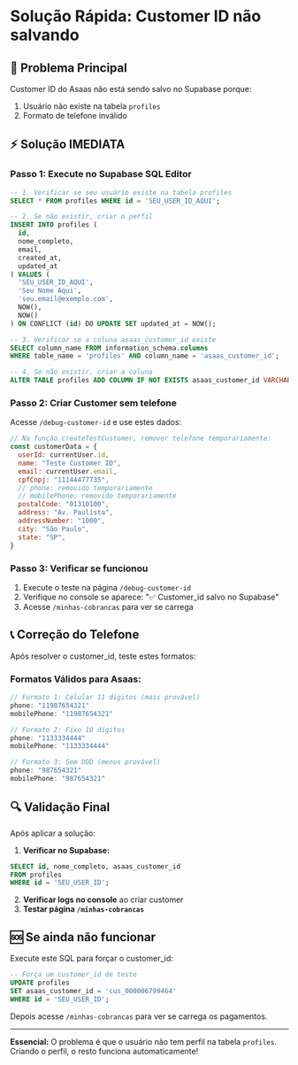 # Solução Rápida: Customer ID não salvando

## 🎯 **Problema Principal**
Customer ID do Asaas não está sendo salvo no Supabase porque:
1. Usuário não existe na tabela `profiles`
2. Formato de telefone inválido

## ⚡ **Solução IMEDIATA**

### Passo 1: Execute no Supabase SQL Editor
```sql
-- 1. Verificar se seu usuário existe na tabela profiles
SELECT * FROM profiles WHERE id = 'SEU_USER_ID_AQUI';

-- 2. Se não existir, criar o perfil
INSERT INTO profiles (
  id, 
  nome_completo, 
  email, 
  created_at, 
  updated_at
) VALUES (
  'SEU_USER_ID_AQUI',
  'Seu Nome Aqui',
  'seu.email@exemplo.com',
  NOW(),
  NOW()
) ON CONFLICT (id) DO UPDATE SET updated_at = NOW();

-- 3. Verificar se a coluna asaas_customer_id existe
SELECT column_name FROM information_schema.columns 
WHERE table_name = 'profiles' AND column_name = 'asaas_customer_id';

-- 4. Se não existir, criar a coluna
ALTER TABLE profiles ADD COLUMN IF NOT EXISTS asaas_customer_id VARCHAR(50);
```

### Passo 2: Criar Customer sem telefone
Acesse `/debug-customer-id` e use estes dados:

```javascript
// Na função createTestCustomer, remover telefone temporariamente:
const customerData = {
  userId: currentUser.id,
  name: "Teste Customer ID",
  email: currentUser.email,
  cpfCnpj: "11144477735",
  // phone: removido temporariamente
  // mobilePhone: removido temporariamente
  postalCode: "01310100",
  address: "Av. Paulista",
  addressNumber: "1000",
  city: "São Paulo",
  state: "SP",
}
```

### Passo 3: Verificar se funcionou
1. Execute o teste na página `/debug-customer-id`
2. Verifique no console se aparece: "✅ Customer_id salvo no Supabase"
3. Acesse `/minhas-cobrancas` para ver se carrega

## 📞 **Correção do Telefone**

Após resolver o customer_id, teste estes formatos:

### Formatos Válidos para Asaas:
```javascript
// Formato 1: Celular 11 dígitos (mais provável)
phone: "11987654321"
mobilePhone: "11987654321"

// Formato 2: Fixo 10 dígitos  
phone: "1133334444"
mobilePhone: "1133334444"

// Formato 3: Sem DDD (menos provável)
phone: "987654321"
mobilePhone: "987654321"
```

## 🔍 **Validação Final**

Após aplicar a solução:

1. **Verificar no Supabase:**
```sql
SELECT id, nome_completo, asaas_customer_id 
FROM profiles 
WHERE id = 'SEU_USER_ID';
```

2. **Verificar logs no console** ao criar customer
3. **Testar página `/minhas-cobrancas`**

## 🆘 **Se ainda não funcionar**

Execute este SQL para forçar o customer_id:

```sql
-- Força um customer_id de teste
UPDATE profiles 
SET asaas_customer_id = 'cus_000006799464' 
WHERE id = 'SEU_USER_ID';
```

Depois acesse `/minhas-cobrancas` para ver se carrega os pagamentos.

---

**Essencial:** O problema é que o usuário não tem perfil na tabela `profiles`. Criando o perfil, o resto funciona automaticamente! 